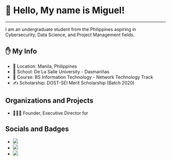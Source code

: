 # 👋 Hello, My name is Miguel!
---
I am an undergraduate student from the Philippines aspiring in Cybersecurity, Data Science, and Project Management fields.

## ✋ My Info 
- 📌 Location: Manila, Philippines
- 🏫 School: De La Salle University - Dasmariñas
- 🌱 Course: BS Information Technology - Network Technology Track
- ✍ Scholarship: DOST-SEI Merit Scholarship (Batch 2020)

## Organizations and Projects
- 🧑‍🤝‍🧑 Founder, Executive Director for [<a href="https://wwwfacebook.com/LasallianCodeSpace" style="color: white">](https://www.facebook.com/LasallianCodeSpaceDLSUD)


## Socials and Badges
- <a href="https://www.linkedin.com/in/miguel-andrew-cayetano/" target="_blank" rel="noopener noreferrer"><img src="https://img.shields.io/badge/LinkedIn-0077B5?style=for-the-badge&logo=linkedin&logoColor=white"></a>
- <a href="https://www.cloudskillsboost.google/public_profiles/ab662607-e5fc-475d-9629-36ed9cbc253f" target="_blank" rel="noopener noreferrer">![](https://img.shields.io/badge/Google%20cloud%20skillsboost-FF9800?style=for-the-badge&logo=google-cloud&logoColor=white)</a>
- <a href="https://www.credly.com/users/miguel-andrew-cayetano" target="_blank" rel="noopener noreferrer">![](https://img.shields.io/badge/Credly-ff6a00?style=for-the-badge&logo=credly&logoColor=white)</a>
